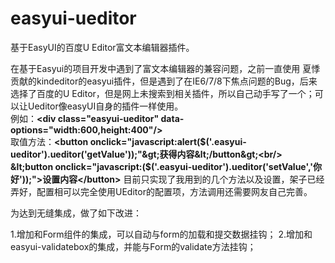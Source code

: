 easyui-ueditor
==============

基于EasyUI的百度U Editor富文本编辑器插件。

在基于Easyui的项目开发中遇到了富文本编辑器的兼容问题，之前一直使用 夏悸 贡献的kindeditor的easyui插件，但是遇到了在IE6/7/8下焦点问题的Bug，后来选择了百度的U Editor，但是网上未搜索到相关插件，所以自己动手写了一个；可以让Ueditor像easyUI自身的插件一样使用。
   <br/>例如：<B>&lt;div class="easyui-ueditor" data-options="width:600,height:400"/&gt;</B><br/>
   取值方法：<B>&lt;button onclick="javascript:alert($('.easyui-ueditor').ueditor('getValue'));"&gt;获得内容&lt;/button&gt;<br/>
              &lt;button onclick="javascript:($('.easyui-ueditor').ueditor('setValue','你好'));"&gt;设置内容&lt;/button&gt;</B>
   目前只实现了我用到的几个方法以及设置，架子已经弄好，配置相可以完全使用UEditor的配置项，方法调用还需要网友自己完善。
   
   为达到无缝集成，做了如下改进：
   
   1.增加和Form组件的集成，可以自动与form的加载和提交数据挂钩；
   2.增加和easyui-validatebox的集成，并能与Form的validate方法挂钩；
